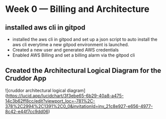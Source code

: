 # Week 0 — Billing and Architecture
## installed aws cli in gitpod
- installed the aws cli in gitpod and set up a json script to auto install the aws cli everytime a new gitpod environment is launched.
- Created a new user and generated AWS credentials
- Enabled AWS Billing and set a billing alarm via the gitpod cli


## Created the Architectural Logical Diagram for the Cruddor App
![cruddor architectural logical diagram] (https://lucid.app/lucidchart/3f3ebe65-6b29-40a8-a475-14c3b62ff8cc/edit?viewport_loc=-781%2C-378%2C2994%2C1391%2C0_0&invitationId=inv_21c8e927-e656-4977-8c42-e44f7cc9dd06)




